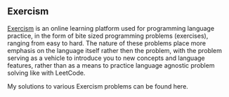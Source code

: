 ## Exercism 
[Exercism](https://exercism.org) is an online learning platform used for programming language practice, in the form of bite sized programming problems (exercises), ranging from easy to hard. The nature of these problems place more emphasis on the language itself rather then the problem, with the problem serving as a vehicle to introduce you to new concepts and language features, rather than as a means to practice language agnostic problem solving like with LeetCode.

My solutions to various Exercism problems can be found here.
